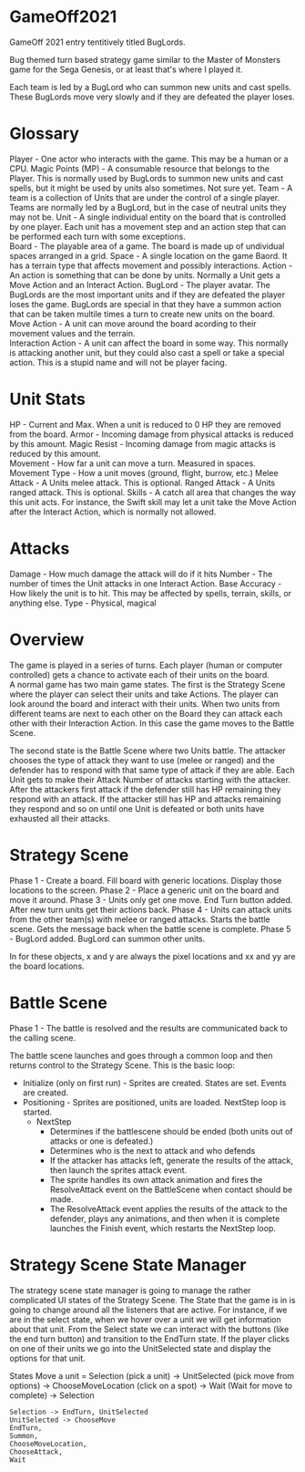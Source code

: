 # GameOff2021
GameOff 2021 entry tentitively titled BugLords.

Bug themed turn based strategy game similar to the Master of Monsters game for the Sega Genesis, or at least that's where I played it.

Each team is led by a BugLord who can summon new units and cast spells.  These BugLords move very slowly and if they are defeated the player loses.

# Glossary
Player - One actor who interacts with the game.  This may be a human or a CPU.
Magic Points (MP) - A consumable resource that belongs to the Player.  This is normally used by BugLords to summon new units and cast spells, but it might be used by units also sometimes.  Not sure yet. 
Team - A team is a collection of Units that are under the control of a single player.  Teams are normally led by a BugLord, but in the case of neutral units they may not be.
Unit - A single individual entity on the board that is controlled by one player.  Each unit has a movement step and an action step that can be performed each turn with some exceptions.  
Board - The playable area of a game.  The board is made up of undividual spaces arranged in a grid.
Space - A single location on the game Baord.  It has a terrain type that affects movement and possibly interactions.
Action - An action is something that can be done by units.  Normally a Unit gets a Move Action and an Interact Action. 
BugLord - The player avatar.  The BugLords are the most important units and if they are defeated the player loses the game.  BugLords are special in that they have a summon action that can be taken multile times a turn to create new units on the board.  
Move Action - A unit can move around the board acording to their movement values and the terrain.  
Interaction Action - A unit can affect the board in some way.  This normally is attacking another unit, but they could also cast a spell or take a special action. This is a stupid name and will not be player facing.  

# Unit Stats

HP - Current and Max.  When a unit is reduced to 0 HP they are removed from the board.
Armor - Incoming damage from physical attacks is reduced by this amount.
Magic Resist - Incoming damage from magic attacks is reduced by this amount.  
Movement - How far a unit can move a turn.  Measured in spaces.
Movement Type - How a unit moves (ground, flight, burrow, etc.)
Melee Attack - A Units melee attack.  This is optional.
Ranged Attack - A Units ranged attack.  This is optional.
Skills - A catch all area that changes the way this unit acts.  For instance, the Swift skill may let a unit take the Move Action after the Interact Action, which is normally not allowed.

# Attacks
Damage - How much damage the attack will do if it hits
Number -  The number of times the Unit attacks in one Interact Action.
Base Accuracy - How likely the unit is to hit.  This may be affected by spells, terrain, skills, or anything else.
Type - Physical, magical

# Overview

The game is played in a series of turns.  Each player (human or computer controlled) gets a chance to activate each of their units on the board.  
A normal game has two main game states.  The first is the Strategy Scene where the player can select their units and take Actions.  The player can look around the board and interact with their units.  When two units from different teams are next to each other on the Board they can attack each other with their Interaction Action.   In this case the game moves to the Battle Scene.

The second state is the Battle Scene where two Units battle.  The attacker chooses the type of attack they want to use (melee or ranged) and the defender has to respond with that same type of attack if they are able.  Each Unit gets to make their Attack Number of attacks starting with the attacker.  After the attackers first attack if the defender still has HP remaining they respond with an attack.  If the attacker still has HP and attacks remaining they respond and so on until one Unit is defeated or both units have exhausted all their attacks.

# Strategy Scene
Phase 1 - Create a board.  Fill board with generic locations.  Display those locations to the screen.
Phase 2 - Place a generic unit on the board and move it around.
Phase 3 - Units only get one move.  End Turn button added.  After new turn units get their actions back.
Phase 4 - Units can attack units from the other team(s) with melee or ranged attacks.  Starts the battle scene.  Gets the message back when the battle scene is complete.
Phase 5 - BugLord added.  BugLord can summon other units. 

In for these objects, x and y are always the pixel locations and xx and yy are the board locations.

# Battle Scene
Phase 1 - The battle is resolved and the results are communicated back to the calling scene.

The battle scene launches and goes through a common loop and then returns control to the Strategy Scene.  This is the basic loop:
- Initialize (only on first run) - Sprites are created.  States are set.  Events are created.
- Positioning - Sprites are positioned, units are loaded.  NextStep loop is started.
    - NextStep  
        - Determines if the battlescene should be ended (both units out of attacks or one is defeated.)
        - Determines who is the next to attack and who defends
        - If the attacker has attacks left, generate the results of the attack, then launch the sprites attack event.
        - The sprite handles its own attack animation and fires the ResolveAttack event on the BattleScene when contact should be made.
        - The ResolveAttack event applies the results of the attack to the defender, plays any animations, and then when it is complete launches the Finish event, which restarts the NextStep loop.


# Strategy Scene State Manager
The strategy scene state manager is going to manage the rather complicated UI states of the Strategy Scene.  The State that the game is in is going to change around all the listeners that are active.  For instance, if we are in the select state, when we hover over a unit we will get information about that unit.  From the Select state we can interact with the buttons (like the end turn button) and transition to the EndTurn state.  If the player clicks on one of their units we go into the UnitSelected state and display the options for that unit.

States
Move a unit = Selection (pick a unit) -> UnitSelected (pick move from options) ->  ChooseMoveLocation (click on a spot) -> Wait (Wait for move to complete) -> Selection


    Selection -> EndTurn, UnitSelected
    UnitSelected -> ChooseMove
    EndTurn,
    Summon,
    ChooseMoveLocation,
    ChooseAttack,
    Wait

